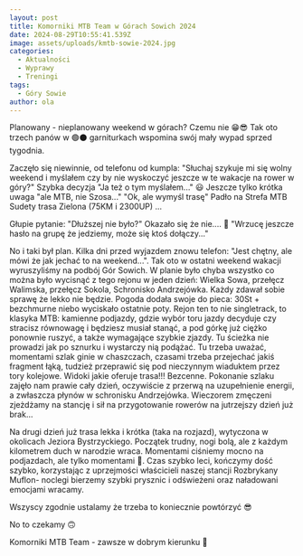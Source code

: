 ```yaml
---
layout: post
title: Komorniki MTB Team w Górach Sowich 2024
date: 2024-08-29T10:55:41.539Z
image: assets/uploads/kmtb-sowie-2024.jpg
categories:
  - Aktualności
  - Wyprawy
  - Treningi
tags:
  - Góry Sowie
author: ola
---
```

Planowany - nieplanowany weekend w górach? Czemu nie 😁😎 Tak oto trzech panów w 🟢⚫️ garniturkach wspomina swój mały wypad sprzed tygodnia.
<!--more-->

Zaczęło się niewinnie, od telefonu od kumpla: "Słuchaj szykuje mi się wolny weekend i myślałem czy by nie wyskoczyć jeszcze w te wakacje na rower w góry?" Szybka decyzja "Ja też o tym myślałem..." 😃 Jeszcze tylko krótka uwaga "ale MTB, nie Szosa..."  "Ok, ale wymyśl trasę" Padło na Strefa MTB Sudety  trasa Zielona (75KM i 2300UP) ...

Głupie pytanie: "Dłuższej nie było?" Okazało się że nie.... 🤪 "Wrzucę jeszcze hasło na grupę że jedziemy, może się ktoś dołączy..."

No i taki był plan. Kilka dni przed wyjazdem znowu telefon: "Jest chętny, ale mówi że jak jechać to na weekend...". Tak oto w ostatni weekend wakacji wyruszyliśmy na podbój Gór Sowich. W planie było chyba wszystko co można było wycisnąć z tego rejonu w jeden dzień: Wielka Sowa, przełęcz Walimska, przełęcz Sokola, Schronisko Andrzejówka. Każdy zdawał sobie sprawę że lekko nie będzie. Pogoda dodała swoje do pieca: 30St + bezchmurne niebo wyciskało ostatnie poty. Rejon ten to nie singletrack, to klasyka MTB: kamienne podjazdy, gdzie wybór toru jazdy decyduje czy stracisz równowagę i będziesz musiał stanąć, a pod górkę już ciężko ponownie ruszyć, a także wymagające szybkie zjazdy. Tu ścieżka nie prowadzi jak po sznurku i wystarczy nią podążać. Tu trzeba uważać, momentami szlak ginie w chaszczach, czasami trzeba przejechać jakiś fragment łąką, tudzież przeprawić się pod nieczynnym wiaduktem przez tory kolejowe. Widoki jakie oferuje trasa!!! Bezcenne. Pokonanie szlaku zajęło nam prawie cały dzień, oczywiście z przerwą na uzupełnienie energii, a zwłaszcza płynów w schronisku Andrzejówka. Wieczorem zmęczeni zjeżdżamy na stancję i sił na przygotowanie rowerów na jutrzejszy dzień już brak...

Na drugi dzień już trasa lekka i krótka (taka na rozjazd), wytyczona w okolicach Jeziora Bystrzyckiego. Początek trudny, nogi bolą, ale z każdym kilometrem duch w narodzie wraca. Momentami ciśniemy mocno na podjazdach, ale tylko momentami 🫣.  Czas szybko leci, kończymy dość szybko, korzystając z uprzejmości właścicieli naszej stancji Rozbrykany Muflon- noclegi  bierzemy szybki prysznic i odświeżeni oraz naładowani emocjami wracamy.

Wszyscy zgodnie ustalamy że trzeba to koniecznie powtórzyć 😎

No to czekamy 🙃

Komorniki MTB Team - zawsze w dobrym kierunku 🙂